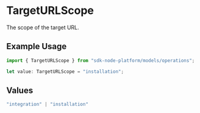 # TargetURLScope

The scope of the target URL.

## Example Usage

```typescript
import { TargetURLScope } from "sdk-node-platform/models/operations";

let value: TargetURLScope = "installation";
```

## Values

```typescript
"integration" | "installation"
```